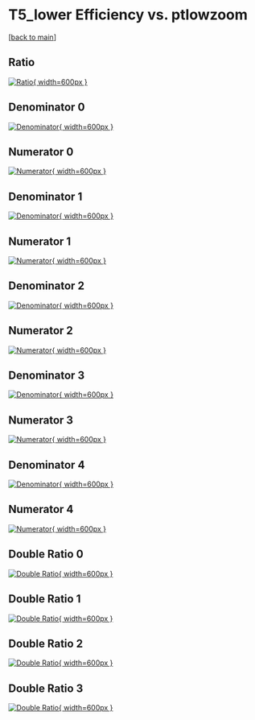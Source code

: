 # T5_lower Efficiency vs. ptlowzoom

[[back to main](./)]



## Ratio

[![Ratio](../mtv/var/T5_lower_base_11_-1_eff_ptlowzoom.png){ width=600px }](../mtv/var/T5_lower_base_11_-1_eff_ptlowzoom.pdf)

## Denominator 0

[![Denominator](../mtv/den/T5_lower_base_11_-1_eff_ptlowzoom_den0.png){ width=600px }](../mtv/den/T5_lower_base_11_-1_eff_ptlowzoom_den0.pdf)

## Numerator 0

[![Numerator](../mtv/num/T5_lower_base_11_-1_eff_ptlowzoom_num0.png){ width=600px }](../mtv/num/T5_lower_base_11_-1_eff_ptlowzoom_num0.pdf)

## Denominator 1

[![Denominator](../mtv/den/T5_lower_base_11_-1_eff_ptlowzoom_den1.png){ width=600px }](../mtv/den/T5_lower_base_11_-1_eff_ptlowzoom_den1.pdf)

## Numerator 1

[![Numerator](../mtv/num/T5_lower_base_11_-1_eff_ptlowzoom_num1.png){ width=600px }](../mtv/num/T5_lower_base_11_-1_eff_ptlowzoom_num1.pdf)

## Denominator 2

[![Denominator](../mtv/den/T5_lower_base_11_-1_eff_ptlowzoom_den2.png){ width=600px }](../mtv/den/T5_lower_base_11_-1_eff_ptlowzoom_den2.pdf)

## Numerator 2

[![Numerator](../mtv/num/T5_lower_base_11_-1_eff_ptlowzoom_num2.png){ width=600px }](../mtv/num/T5_lower_base_11_-1_eff_ptlowzoom_num2.pdf)

## Denominator 3

[![Denominator](../mtv/den/T5_lower_base_11_-1_eff_ptlowzoom_den3.png){ width=600px }](../mtv/den/T5_lower_base_11_-1_eff_ptlowzoom_den3.pdf)

## Numerator 3

[![Numerator](../mtv/num/T5_lower_base_11_-1_eff_ptlowzoom_num3.png){ width=600px }](../mtv/num/T5_lower_base_11_-1_eff_ptlowzoom_num3.pdf)

## Denominator 4

[![Denominator](../mtv/den/T5_lower_base_11_-1_eff_ptlowzoom_den4.png){ width=600px }](../mtv/den/T5_lower_base_11_-1_eff_ptlowzoom_den4.pdf)

## Numerator 4

[![Numerator](../mtv/num/T5_lower_base_11_-1_eff_ptlowzoom_num4.png){ width=600px }](../mtv/num/T5_lower_base_11_-1_eff_ptlowzoom_num4.pdf)

## Double Ratio 0

[![Double Ratio](../mtv/ratio/T5_lower_base_11_-1_eff_ptlowzoom_ratio0.png){ width=600px }](../mtv/ratio/T5_lower_base_11_-1_eff_ptlowzoom_ratio0.pdf)

## Double Ratio 1

[![Double Ratio](../mtv/ratio/T5_lower_base_11_-1_eff_ptlowzoom_ratio1.png){ width=600px }](../mtv/ratio/T5_lower_base_11_-1_eff_ptlowzoom_ratio1.pdf)

## Double Ratio 2

[![Double Ratio](../mtv/ratio/T5_lower_base_11_-1_eff_ptlowzoom_ratio2.png){ width=600px }](../mtv/ratio/T5_lower_base_11_-1_eff_ptlowzoom_ratio2.pdf)

## Double Ratio 3

[![Double Ratio](../mtv/ratio/T5_lower_base_11_-1_eff_ptlowzoom_ratio3.png){ width=600px }](../mtv/ratio/T5_lower_base_11_-1_eff_ptlowzoom_ratio3.pdf)

